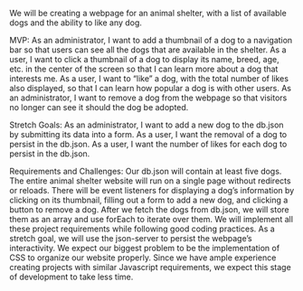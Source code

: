 We will be creating a webpage for an animal shelter, with a list of available dogs and the ability to like any dog.

MVP:
As an administrator, I want to add a thumbnail of a dog to a navigation bar so that users can see all the dogs that are available in the shelter.
As a user, I want to click a thumbnail of a dog to display its name, breed, age, etc. in the center of the screen so that I can learn more about a dog that interests me.
As a user, I want to “like” a dog, with the total number of likes also displayed, so that I can learn how popular a dog is with other users.
As an administrator, I want to remove a dog from the webpage so that visitors no longer can see it should the dog be adopted.

Stretch Goals:
As an administrator, I want to add a new dog to the db.json by submitting its data into a form.
As a user, I want the removal of a dog to persist in the db.json.
As a user, I want the number of likes for each dog to persist in the db.json.

Requirements and Challenges:
Our db.json will contain at least five dogs. The entire animal shelter website will run on a single page without redirects or reloads. There will be event listeners for displaying a dog’s information by clicking on its thumbnail, filling out a form to add a new dog, and clicking a button to remove a dog. After we fetch the dogs from db.json, we will store them as an array and use forEach to iterate over them. We will implement all these project requirements while following good coding practices. As a stretch goal, we will use the json-server to persist the webpage’s interactivity.
We expect our biggest problem to be the implementation of CSS to organize our website properly. Since we have ample experience creating projects with similar Javascript requirements, we expect this stage of development to take less time.

